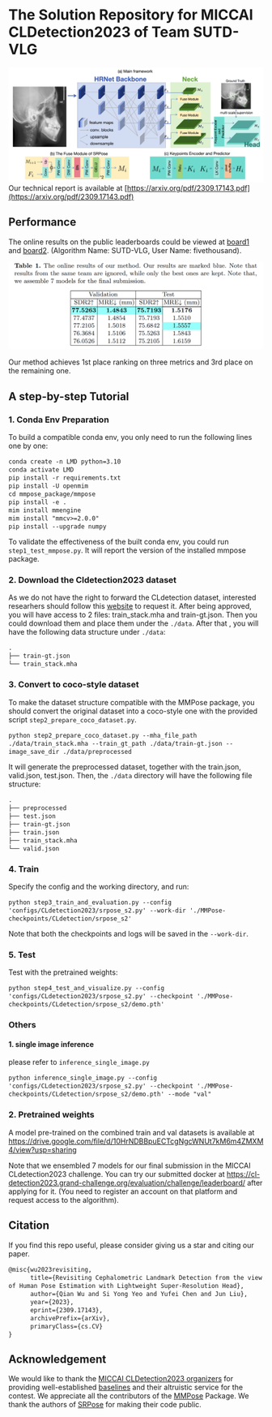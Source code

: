 # The Solution Repository for MICCAI CLDetection2023 of Team SUTD-VLG

![PDF](https://github.com/5k5000/CLdetection2023/blob/master/Pictures_for_Github_only/mainframework.png)
Our technical report is available at [https://arxiv.org/pdf/2309.17143.pdf](https://arxiv.org/pdf/2309.17143.pdf)
## Performance

The online results on the public leaderboards could be viewed at [board1](https://cl-detection2023.grand-challenge.org/evaluation/challenge/leaderboard/) and [board2](https://cl-detection2023.grand-challenge.org/evaluation/testing/leaderboard/). (Algorithm Name: SUTD-VLG,  User Name: fivethousand).


![Online Result](https://github.com/5k5000/CLdetection2023/blob/master/Pictures_for_Github_only/Online%20Result.png)

Our method achieves 1st place ranking on three metrics and 3rd place on the remaining one.



## A step-by-step Tutorial

### 1. Conda Env Preparation
To build a compatible conda env, you only need to run the following lines one by one:
```
conda create -n LMD python=3.10
conda activate LMD
pip install -r requirements.txt
pip install -U openmim
cd mmpose_package/mmpose
pip install -e .
mim install mmengine
mim install "mmcv>=2.0.0"
pip install --upgrade numpy
```
To validate the effectiveness of the built conda env, you could run `step1_test_mmpose.py`. It will report the version of the installed mmpose package.

### 2. Download the Cldetection2023 dataset
As we do not have the right to forward the CLdetection dataset, interested researhers should follow this [website](https://cl-detection2023.grand-challenge.org/training-datasets/) to request it.
After being approved, you will have access to 2 files: train_stack.mha and train-gt.json. Then you could download them and place them under the `./data`.
After that , you will have the following data structure under `./data`:
```
.
├── train-gt.json
└── train_stack.mha
```


### 3. Convert to coco-style dataset
To make the dataset structure compatible with the MMPose package, you should convert the original dataset into a coco-style one with the provided script `step2_prepare_coco_dataset.py`.
```
python step2_prepare_coco_dataset.py --mha_file_path ./data/train_stack.mha --train_gt_path ./data/train-gt.json --image_save_dir ./data/preprocessed
```

It will generate the preprocessed dataset, together with the train.json, valid.json, test.json. Then, the `./data` directory will have the following file structure:
```
.
├── preprocessed
├── test.json
├── train-gt.json
├── train.json
├── train_stack.mha
└── valid.json
```

### 4. Train
Specify the config and the working directory, and run:
```
python step3_train_and_evaluation.py --config 'configs/CLdetection2023/srpose_s2.py' --work-dir './MMPose-checkpoints/CLdetection/srpose_s2'
```
Note that both the checkpoints and logs will be saved in the `--work-dir`.



### 5. Test
Test with the pretrained weights:
```
python step4_test_and_visualize.py --config 'configs/CLdetection2023/srpose_s2.py' --checkpoint './MMPose-checkpoints/CLdetection/srpose_s2/demo.pth'
```


### Others
#### 1. single image inference
please refer to `inference_single_image.py`

```
python inference_single_image.py --config 'configs/CLdetection2023/srpose_s2.py' --checkpoint './MMPose-checkpoints/CLdetection/srpose_s2/demo.pth' --mode "val"
```

### 2. Pretrained weights
A model pre-trained on the combined train and val datasets is available at
https://drive.google.com/file/d/10HrNDBBpuECTcgNgcWNUt7kM6m4ZMXM4/view?usp=sharing


Note that we ensembled 7 models for our final submission in the MICCAI CLdetection2023 challenge. You can try our submitted docker at https://cl-detection2023.grand-challenge.org/evaluation/challenge/leaderboard/ after applying for it. (You need to register an account on that platform and request access to the algorithm).

## Citation
If you find this repo useful, please consider giving us a star and citing our paper.
```
@misc{wu2023revisiting,
      title={Revisiting Cephalometric Landmark Detection from the view of Human Pose Estimation with Lightweight Super-Resolution Head}, 
      author={Qian Wu and Si Yong Yeo and Yufei Chen and Jun Liu},
      year={2023},
      eprint={2309.17143},
      archivePrefix={arXiv},
      primaryClass={cs.CV}
}
```






## Acknowledgement
We would like to thank the [MICCAI CLDetection2023 organizers](https://cl-detection2023.grand-challenge.org/) for providing well-established [baselines](https://github.com/szuboy/CL-Detection2023) and their altruistic service for the contest. We appreciate all the contributors of the [MMPose](https://github.com/open-mmlab/mmpose) Package. We thank the authors of [SRPose](https://github.com/haonanwang0522/SRPose) for making their code public. 
